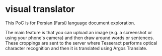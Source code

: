 # visual translator

This PoC is for Persian (Farsi) language document exploration.

The main feature is that you can upload an image (e.g. a screenshot or using your phone's camera) and then draw around words or sentences. These croppings are sent to the server where Tesseract performs optical character recognition and then it is translated using Argos Translate.